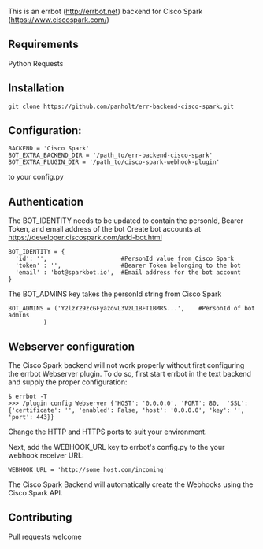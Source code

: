 
This is an errbot (http://errbot.net) backend for Cisco Spark (https://www.ciscospark.com/)

## Requirements
Python Requests


## Installation

```
git clone https://github.com/panholt/err-backend-cisco-spark.git
```

## Configuration:

```
BACKEND = 'Cisco Spark'
BOT_EXTRA_BACKEND_DIR = '/path_to/err-backend-cisco-spark'
BOT_EXTRA_PLUGIN_DIR = '/path_to/cisco-spark-webhook-plugin'
```

to your config.py

## Authentication

The BOT_IDENTITY needs to be updated to contain the personId, Bearer Token, and email address of the bot
Create bot accounts at https://developer.ciscospark.com/add-bot.html

```
BOT_IDENTITY = {
  'id': '',                     #PersonId value from Cisco Spark
  'token' : '',                 #Bearer Token belonging to the bot
  'email' : 'bot@sparkbot.io',  #Email address for the bot account
}
```

The BOT_ADMINS key takes the personId string from Cisco Spark
```
BOT_ADMINS = ('Y2lzY29zcGFyazovL3VzL1BFT1BMRS...',    #PersonId of bot admins
          )
```

## Webserver configuration
The Cisco Spark backend will not work properly without first configuring the errbot Webserver plugin. To do so, first start errbot in the text backend and supply the proper configuration:

```
$ errbot -T
>>> /plugin config Webserver {'HOST': '0.0.0.0', 'PORT': 80,  'SSL': {'certificate': '', 'enabled': False, 'host': '0.0.0.0', 'key': '', 'port': 443}}
```

Change the HTTP and HTTPS ports to suit your environment.

Next, add the WEBHOOK_URL key to errbot's config.py to the your webhook receiver URL:

```
WEBHOOK_URL = 'http://some_host.com/incoming'
```

The Cisco Spark Backend will automatically create the Webhooks using the Cisco Spark API.

## Contributing

Pull requests welcome
